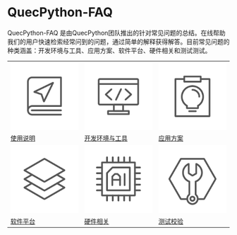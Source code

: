 # QuecPython-FAQ

QuecPython-FAQ 是由QuecPython团队推出的针对常见问题的总结。在线帮助我们的用户快速检索经常问到的问题，通过简单的解释获得解答。目前常见问题的种类涵盖：开发环境与工具、应用方案、软件平台、硬件相关和测试测试。

||||
|---|---|---|
|![](./media/instruction.png)|![](./media/development-environment.png)|![](./media/application-solution.png)|
|[使用说明](./使用说明/README.md)|[开发环境与工具](./开发环境与工具/README.md)|[应用方案](./应用方案/README.md)|
|![](./media/software-framework.png)|![](./media/hardware-related.png)|![](./media/test-verification.png)|
|[软件平台](./软件平台/README.md)|[硬件相关](./硬件相关/README.md)|[测试校验](./测试校验/README.md)|
